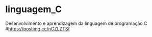 # linguagem_C
Desenvolvimento e aprendizagem da linguagem de programação C
#https://postimg.cc/nCZLZTSf
